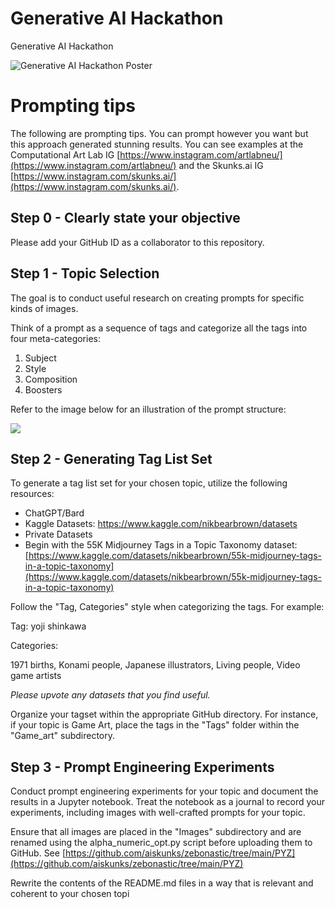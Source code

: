 # Generative AI Hackathon  
Generative AI Hackathon


<img src="https://raw.githubusercontent.com/aiskunks/Generative_AI_Hackathon/main/Art/GAI_Poster.png" alt="Generative AI Hackathon Poster" />

# Prompting tips

The following are prompting tips. You can prompt however you want but this approach generated stunning results. You can see examples at the Computational Art Lab IG [https://www.instagram.com/artlabneu/](https://www.instagram.com/artlabneu/) and the Skunks.ai IG [https://www.instagram.com/skunks.ai/](https://www.instagram.com/skunks.ai/).  

## Step 0 - Clearly state your objective
Please add your GitHub ID as a collaborator to this repository.

## Step 1 - Topic Selection
The goal is to conduct useful research on creating prompts for specific kinds of images.

Think of a prompt as a sequence of tags and categorize all the tags into four meta-categories:

1) Subject  
2) Style  
3) Composition   
4) Boosters  

Refer to the image below for an illustration of the prompt structure:

<img src="https://raw.githubusercontent.com/aiskunks/zebonastic/main/IMG/Anatomy_of_Prompts_Zebonastic.png">


## Step 2 - Generating Tag List Set
To generate a tag list set for your chosen topic, utilize the following resources:

* ChatGPT/Bard  
* Kaggle Datasets: [https://www.kaggle.com/nikbearbrown/datasets ](https://www.kaggle.com/nikbearbrown/datasets)  
* Private Datasets
* Begin with the 55K Midjourney Tags in a Topic Taxonomy dataset: [https://www.kaggle.com/datasets/nikbearbrown/55k-midjourney-tags-in-a-topic-taxonomy](https://www.kaggle.com/datasets/nikbearbrown/55k-midjourney-tags-in-a-topic-taxonomy)  

Follow the "Tag, Categories" style when categorizing the tags. For example:

Tag: yoji shinkawa

Categories:

1971 births, Konami people, Japanese illustrators, Living people, Video game artists

_Please upvote any datasets that you find useful._

Organize your tagset within the appropriate GitHub directory. For instance, if your topic is Game Art, place the tags in the "Tags" folder within the "Game_art" subdirectory.

## Step 3 - Prompt Engineering Experiments

Conduct prompt engineering experiments for your topic and document the results in a Jupyter notebook. Treat the notebook as a journal to record your experiments, including images with well-crafted prompts for your topic.

Ensure that all images are placed in the "Images" subdirectory and are renamed using the alpha_numeric_opt.py script before uploading them to GitHub. See [https://github.com/aiskunks/zebonastic/tree/main/PYZ](https://github.com/aiskunks/zebonastic/tree/main/PYZ)  

Rewrite the contents of the README.md files in a way that is relevant and coherent to your chosen topi
